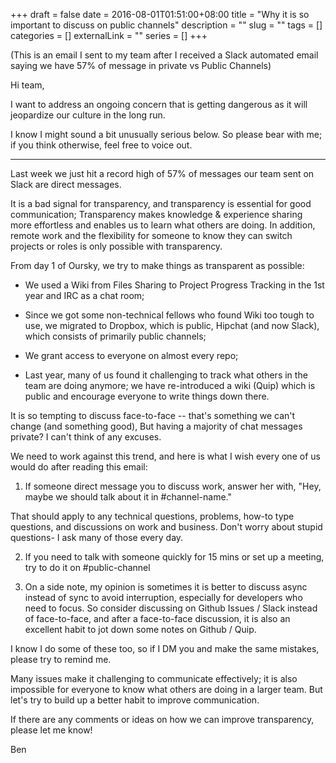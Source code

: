 +++ 
draft = false
date = 2016-08-01T01:51:00+08:00
title = "Why it is so important to discuss on public channels"
description = ""
slug = "" 
tags = []
categories = []
externalLink = ""
series = []
+++

(This is an email I sent to my team after I received a Slack automated email saying we have 57% of message in private vs Public Channels)

Hi team,

I want to address an ongoing concern that is getting dangerous as it will jeopardize our culture in the long run.

I know I might sound a bit unusually serious below. So please bear with me; if you think otherwise, feel free to voice out.

******

Last week we just hit a record high of 57% of messages our team sent on Slack are direct messages.

It is a bad signal for transparency, and transparency is essential for good communication; Transparency makes knowledge & experience sharing more effortless and enables us to learn what others are doing. In addition, remote work and the flexibility for someone to know they can switch projects or roles is only possible with transparency.

From day 1 of Oursky, we try to make things as transparent as possible:

- We used a Wiki from Files Sharing to Project Progress Tracking in the 1st year and IRC as a chat room;

- Since we got some non-technical fellows who found Wiki too tough to use, we migrated to Dropbox, which is public, Hipchat (and now Slack), which consists of primarily public channels;

- We grant access to everyone on almost every repo;

- Last year, many of us found it challenging to track what others in the team are doing anymore; we have re-introduced a wiki (Quip) which is public and encourage everyone to write things down there.

It is so tempting to discuss face-to-face -- that's something we can't change (and something good), But having a majority of chat messages private? I can't think of any excuses.

We need to work against this trend, and here is what I wish every one of us would do after reading this email:

1. If someone direct message you to discuss work, answer her with, "Hey, maybe we should talk about it in #channel-name."

That should apply to any technical questions, problems, how-to type questions, and discussions on work and business. Don't worry about stupid questions- I ask many of those every day.

2. If you need to talk with someone quickly for 15 mins or set up a meeting, try to do it on #public-channel

3. On a side note, my opinion is sometimes it is better to discuss async instead of sync to avoid interruption, especially for developers who need to focus. So consider discussing on Github Issues / Slack instead of face-to-face, and after a face-to-face discussion, it is also an excellent habit to jot down some notes on Github / Quip.

I know I do some of these too, so if I DM you and make the same mistakes, please try to remind me.

Many issues make it challenging to communicate effectively; it is also impossible for everyone to know what others are doing in a larger team. But let's try to build up a better habit to improve communication. 

If there are any comments or ideas on how we can improve transparency, please let me know!

Ben

